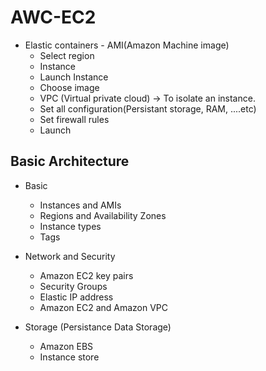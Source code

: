 # AWC-EC2

- Elastic containers - AMI(Amazon Machine image)
  - Select region
  - Instance
  - Launch Instance
  - Choose image
  - VPC (Virtual private cloud) -> To isolate an instance.
  - Set all configuration(Persistant storage, RAM, ....etc)
  - Set firewall rules
  - Launch

## Basic Architecture

- Basic

  - Instances and AMIs
  - Regions and Availability Zones
  - Instance types
  - Tags

- Network and Security

  - Amazon EC2 key pairs
  - Security Groups
  - Elastic IP address
  - Amazon EC2 and Amazon VPC

- Storage (Persistance Data Storage)
  - Amazon EBS
  - Instance store
